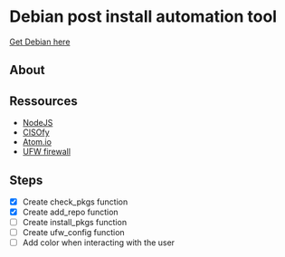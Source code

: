 # Debian post install automation tool

[Get Debian here](https://www.debian.org/distrib/)

## About

## Ressources

- [NodeJS](https://nodejs.org/en/download/package-manager/#debian-and-ubuntu-based-linux-distributions)
- [CISOfy](https://packages.cisofy.com/community/#debian-ubuntu)
- [Atom.io](https://flight-manual.atom.io/getting-started/sections/installing-atom/#platform-linux)
- [UFW firewall](https://wiki.debian.org/Uncomplicated%20Firewall%20%28ufw%29#Configuration)

## Steps

- [X] Create check_pkgs function
- [X] Create add_repo function
- [ ] Create install_pkgs function
- [ ] Create ufw_config function
- [ ] Add color when interacting with the user
